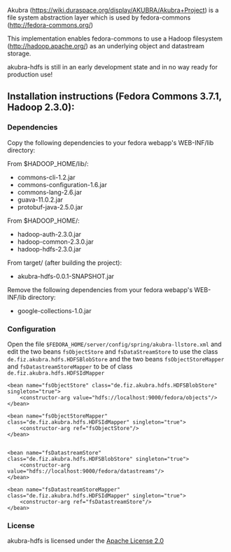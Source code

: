 Akubra (https://wiki.duraspace.org/display/AKUBRA/Akubra+Project) is a file system abstraction layer
which is used by fedora-commons (http://fedora-commons.org/)

This implementation enables fedora-commons to use a Hadoop filesystem (http://hadoop.apache.org/)
as an underlying object and datastream storage.

akubra-hdfs is still in an early development state and in no way ready for production use!

Installation instructions (Fedora Commons 3.7.1, Hadoop 2.3.0):
---------------------------------------------------------------

### Dependencies

Copy the following dependencies to your fedora webapp's WEB-INF/lib directory:

From $HADOOP_HOME/lib/:
+ commons-cli-1.2.jar
+ commons-configuration-1.6.jar
+ commons-lang-2.6.jar
+ guava-11.0.2.jar
+ protobuf-java-2.5.0.jar

From $HADOOP_HOME/:
+ hadoop-auth-2.3.0.jar
+ hadoop-common-2.3.0.jar
+ hadoop-hdfs-2.3.0.jar

From target/ (after building the project):
+ akubra-hdfs-0.0.1-SNAPSHOT.jar

Remove the following dependencies from your fedora webapp's WEB-INF/lib directory:

- google-collections-1.0.jar


### Configuration

Open the file ```$FEDORA_HOME/server/config/spring/akubra-llstore.xml``` and edit the two beans ```fsObjectStore``` and ```fsDataStreamStore``` to use the class ```de.fiz.akubra.hdfs.HDFSBlobStore``` and the two beans ```fsObjectStoreMapper``` and ```fsDatastreamStoreMapper``` to be of class ```de.fiz.akubra.hdfs.HDFSIdMapper```


	<bean name="fsObjectStore" class="de.fiz.akubra.hdfs.HDFSBlobStore" singleton="true">
		<constructor-arg value="hdfs://localhost:9000/fedora/objects"/>
	</bean>
	
	<bean name="fsObjectStoreMapper" class="de.fiz.akubra.hdfs.HDFSIdMapper" singleton="true">
		<constructor-arg ref="fsObjectStore"/>
	</bean>


	<bean name="fsDatastreamStore" class="de.fiz.akubra.hdfs.HDFSBlobStore" singleton="true">
		<constructor-arg value="hdfs://localhost:9000/fedora/datastreams"/>
	</bean>

	<bean name="fsDatastreamStoreMapper" class="de.fiz.akubra.hdfs.HDFSIdMapper" singleton="true">
		<constructor-arg ref="fsDatastreamStore"/>
	</bean>


### License

akubra-hdfs is licensed under the [Apache License 2.0](http://www.apache.org/licenses/LICENSE-2.0)
